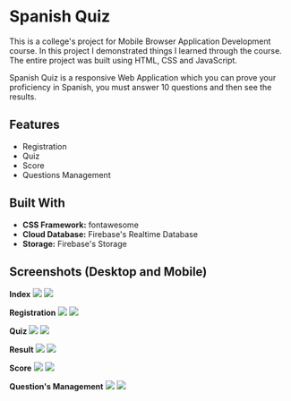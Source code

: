 # Spanish Quiz
This is a college's project for Mobile Browser Application Development course. In this project I demonstrated things I learned through the course. The entire project was built using HTML, CSS and JavaScript.

Spanish Quiz is a responsive Web Application which you can prove your proficiency in Spanish, you must answer 10 questions and then see the results.

## Features
* Registration
* Quiz
* Score
* Questions Management

## Built With
* **CSS Framework:** fontawesome
* **Cloud Database:** Firebase's Realtime Database
* **Storage:** Firebase's Storage

## Screenshots (Desktop and Mobile)

**Index**
![](/quiz-images/index.png)
![](/quiz-images/index-mobile.png)

**Registration**
![](/quiz-images/registration.png)
![](/quiz-images/registration-m.png)

**Quiz**
![](/quiz-images/quiz.png)
![](/quiz-images/quiz-m.png)

**Result**
![](/quiz-images/quiz.png)
![](/quiz-images/quiz-m.png)

**Score**
![](/quiz-images/score.png)
![](/quiz-images/score-m.png)

**Question's Management**
![](/quiz-images/new-question.png)
![](/quiz-images/new-question-m.png)
